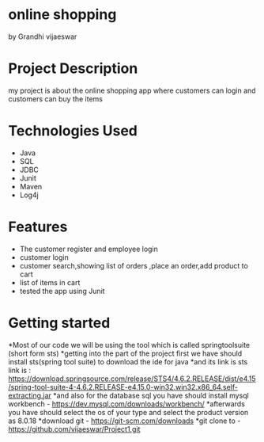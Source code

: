 # online shopping

by Grandhi vijaeswar

# Project Description

my project is about the online shopping app where customers can login and customers can buy the items

# Technologies Used
  
  * Java
  * SQL
  * JDBC
  * Junit
  * Maven
  * Log4j

# Features 

  * The customer register and employee login
  * customer login
  * customer search,showing list of orders ,place an order,add product to cart
  * list of items in cart
  * tested the app using Junit

# Getting started
  *Most of our code we will be using the tool which is called springtoolsuite (short form sts)
  *getting into the part of the project first we have should install sts(spring tool suite) to download the ide for java
  *and its link is sts link is : https://download.springsource.com/release/STS4/4.6.2.RELEASE/dist/e4.15/spring-tool-suite-4-4.6.2.RELEASE-e4.15.0-win32.win32.x86_64.self-extracting.jar
  *and also for the database sql you have should install mysql workbench - https://dev.mysql.com/downloads/workbench/
  *afterwards you have should select the os of your type and select the product version as 8.0.18
  *download git - https://git-scm.com/downloads
  *git clone to - https://github.com/vijaeswar/Project1.git
 
